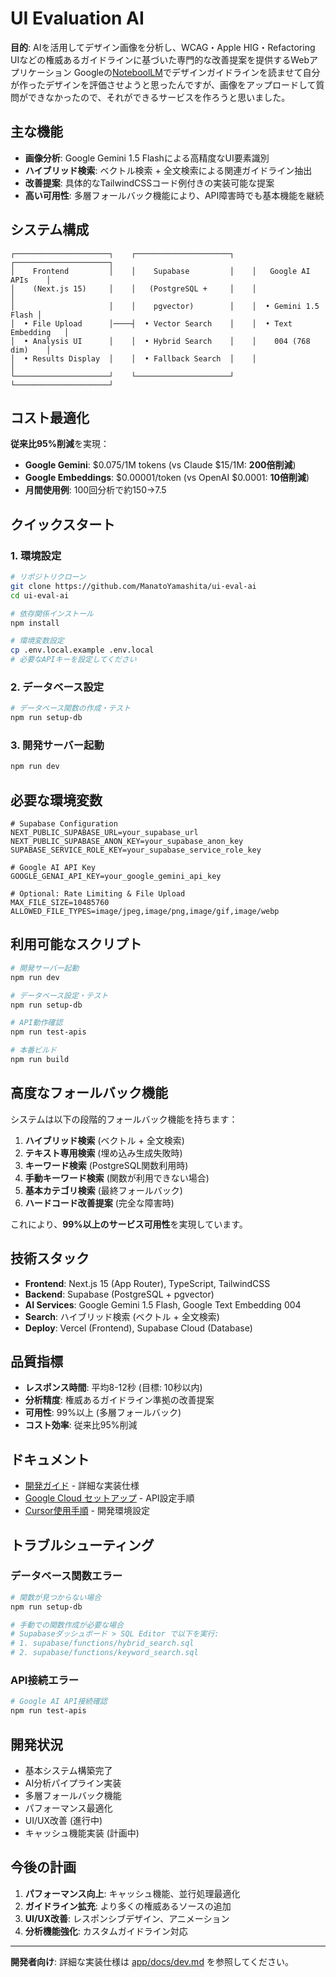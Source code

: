 # UI Evaluation AI

**目的**: AIを活用してデザイン画像を分析し、WCAG・Apple HIG・Refactoring UIなどの権威あるガイドラインに基づいた専門的な改善提案を提供するWebアプリケーション
Googleの[NoteboolLM](https://notebooklm.google.com/notebook/65434286-11ba-4039-bec6-bfbc4acf4f60?authuser=1)でデザインガイドラインを読ませて自分が作ったデザインを評価させようと思ったんですが、画像をアップロードして質問ができなかったので、それができるサービスを作ろうと思いました。

## 主な機能

- **画像分析**: Google Gemini 1.5 Flashによる高精度なUI要素識別
- **ハイブリッド検索**: ベクトル検索 + 全文検索による関連ガイドライン抽出
- **改善提案**: 具体的なTailwindCSSコード例付きの実装可能な提案
- **高い可用性**: 多層フォールバック機能により、API障害時でも基本機能を継続

## システム構成

```
┌─────────────────────┐    ┌─────────────────────┐    ┌─────────────────────┐
│    Frontend         │    │    Supabase         │    │   Google AI APIs    │
│    (Next.js 15)     │    │   (PostgreSQL +     │    │                     │
│                     │    │    pgvector)        │    │  • Gemini 1.5 Flash │
│  • File Upload      │────┤  • Vector Search    │    │  • Text Embedding   │
│  • Analysis UI      │    │  • Hybrid Search    │    │    004 (768 dim)    │
│  • Results Display  │    │  • Fallback Search  │    │                     │
└─────────────────────┘    └─────────────────────┘    └─────────────────────┘
```

## コスト最適化

**従来比95%削減**を実現：
- **Google Gemini**: $0.075/1M tokens (vs Claude $15/1M: **200倍削減**)
- **Google Embeddings**: $0.00001/token (vs OpenAI $0.0001: **10倍削減**)
- **月間使用例**: 100回分析で約$150→$7.5

## クイックスタート

### 1. 環境設定

```bash
# リポジトリクローン
git clone https://github.com/ManatoYamashita/ui-eval-ai
cd ui-eval-ai

# 依存関係インストール
npm install

# 環境変数設定
cp .env.local.example .env.local
# 必要なAPIキーを設定してください
```

### 2. データベース設定

```bash
# データベース関数の作成・テスト
npm run setup-db
```

### 3. 開発サーバー起動

```bash
npm run dev
```

## 必要な環境変数

```env
# Supabase Configuration
NEXT_PUBLIC_SUPABASE_URL=your_supabase_url
NEXT_PUBLIC_SUPABASE_ANON_KEY=your_supabase_anon_key
SUPABASE_SERVICE_ROLE_KEY=your_supabase_service_role_key

# Google AI API Key
GOOGLE_GENAI_API_KEY=your_google_gemini_api_key

# Optional: Rate Limiting & File Upload
MAX_FILE_SIZE=10485760
ALLOWED_FILE_TYPES=image/jpeg,image/png,image/gif,image/webp
```

## 利用可能なスクリプト

```bash
# 開発サーバー起動
npm run dev

# データベース設定・テスト
npm run setup-db

# API動作確認
npm run test-apis

# 本番ビルド
npm run build
```

## 高度なフォールバック機能

システムは以下の段階的フォールバック機能を持ちます：

1. **ハイブリッド検索** (ベクトル + 全文検索)
2. **テキスト専用検索** (埋め込み生成失敗時)
3. **キーワード検索** (PostgreSQL関数利用時)
4. **手動キーワード検索** (関数が利用できない場合)
5. **基本カテゴリ検索** (最終フォールバック)
6. **ハードコード改善提案** (完全な障害時)

これにより、**99%以上のサービス可用性**を実現しています。

## 技術スタック

- **Frontend**: Next.js 15 (App Router), TypeScript, TailwindCSS
- **Backend**: Supabase (PostgreSQL + pgvector)
- **AI Services**: Google Gemini 1.5 Flash, Google Text Embedding 004
- **Search**: ハイブリッド検索 (ベクトル + 全文検索)
- **Deploy**: Vercel (Frontend), Supabase Cloud (Database)

## 品質指標

- **レスポンス時間**: 平均8-12秒 (目標: 10秒以内)
- **分析精度**: 権威あるガイドライン準拠の改善提案
- **可用性**: 99%以上 (多層フォールバック)
- **コスト効率**: 従来比95%削減

## ドキュメント

- [開発ガイド](./app/docs/dev.md) - 詳細な実装仕様
- [Google Cloud セットアップ](./app/docs/google-cloud-setup.md) - API設定手順
- [Cursor使用手順](./app/docs/procudure-with-cursor.md) - 開発環境設定

## トラブルシューティング

### データベース関数エラー
```bash
# 関数が見つからない場合
npm run setup-db

# 手動での関数作成が必要な場合
# Supabaseダッシュボード > SQL Editor で以下を実行:
# 1. supabase/functions/hybrid_search.sql
# 2. supabase/functions/keyword_search.sql
```

### API接続エラー
```bash
# Google AI API接続確認
npm run test-apis
```

## 開発状況

- 基本システム構築完了
- AI分析パイプライン実装
- 多層フォールバック機能
- パフォーマンス最適化
- UI/UX改善 (進行中)
- キャッシュ機能実装 (計画中)

## 今後の計画

1. **パフォーマンス向上**: キャッシュ機能、並行処理最適化
2. **ガイドライン拡充**: より多くの権威あるソースの追加
3. **UI/UX改善**: レスポンシブデザイン、アニメーション
4. **分析機能強化**: カスタムガイドライン対応

---

**開発者向け**: 詳細な実装仕様は [app/docs/dev.md](./app/docs/dev.md) を参照してください。